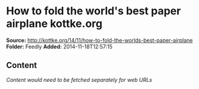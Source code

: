 # How to fold the world's best paper airplane kottke.org

**Source:** http://kottke.org/14/11/how-to-fold-the-worlds-best-paper-airplane
**Folder:** Feedly
**Added:** 2014-11-18T12:57:15




## Content
*Content would need to be fetched separately for web URLs*
